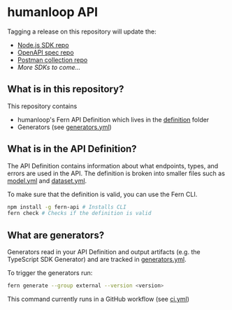 # humanloop API

Tagging a release on this repository will update the:

- [Node.js SDK repo](https://github.com/fern-humanloop/humanloop-node)
- [OpenAPI spec repo](https://github.com/fern-humanloop/humanloop-openapi)
- [Postman collection repo](https://github.com/fern-humanloop/humanloop-postman)
- _More SDKs to come..._

## What is in this repository?

This repository contains

- humanloop's Fern API Definition which lives in the [definition](./fern/api/definition/) folder
- Generators (see [generators.yml](./fern/api/generators.yml))

## What is in the API Definition?

The API Definition contains information about what endpoints, types, and errors are used in the API. The definition is broken into smaller files such as [model.yml](fern/api/definition/model.yml) and [dataset.yml](fern/api/definition/dataset.yml).

To make sure that the definition is valid, you can use the Fern CLI.

```bash
npm install -g fern-api # Installs CLI
fern check # Checks if the definition is valid
```

## What are generators?

Generators read in your API Definition and output artifacts (e.g. the TypeScript SDK Generator) and are tracked in [generators.yml](./fern/api/generators.yml).

To trigger the generators run:

```bash
fern generate --group external --version <version>
```

This command currently runs in a GitHub workflow (see [ci.yml](.github/workflows/ci.yml#L32))

